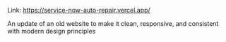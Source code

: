 Link: https://service-now-auto-repair.vercel.app/

An update of an old website to make it clean, responsive, and consistent with modern design principles
